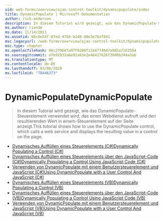 ```yaml
---
uid: web-forms/overview/ajax-control-toolkit/dynamicpopulate/index
title: DynamicPopulate | Microsoft-Dokumentation
author: rick-anderson
description: In diesem Tutorial wird gezeigt, wie das DynamicPopulate-Steuerelement verwendet wird, das einen Webdienst aufruft und den resultierenden Wert in einem-Steuerelement auf der Seite anzeigt.
ms.author: riande
ms.date: 11/14/2011
ms.assetid: 68c6e54f-87ed-4768-b140-d0e3e76af841
msc.legacyurl: /web-forms/overview/ajax-control-toolkit/dynamicpopulate
msc.type: chapter
ms.openlocfilehash: 66c279647a97f0200f11b4774047a985a7162594
ms.sourcegitcommit: e7e91932a6e91a63e2e46417626f39d6b244a3ab
ms.translationtype: MT
ms.contentlocale: de-DE
ms.lasthandoff: 03/06/2020
ms.locfileid: "78446373"
---
```

# <a name="dynamicpopulate"></a><span data-ttu-id="f83aa-103">DynamicPopulate</span><span class="sxs-lookup"><span data-stu-id="f83aa-103">DynamicPopulate</span></span>

> <span data-ttu-id="f83aa-104">In diesem Tutorial wird gezeigt, wie das DynamicPopulate-Steuerelement verwendet wird, das einen Webdienst aufruft und den resultierenden Wert in einem-Steuerelement auf der Seite anzeigt.</span><span class="sxs-lookup"><span data-stu-id="f83aa-104">This tutorial shows how to use the DynamicPopulate control, which calls a web service and displays the resulting value in a control on the page.</span></span>

- [<span data-ttu-id="f83aa-105">Dynamisches Auffüllen eines Steuerelements (C#)</span><span class="sxs-lookup"><span data-stu-id="f83aa-105">Dynamically Populating a Control (C#)</span></span>](dynamically-populating-a-control-cs.md)
- [<span data-ttu-id="f83aa-106">Dynamisches Auffüllen eines Steuerelements über den JavaScript-Code (C#)</span><span class="sxs-lookup"><span data-stu-id="f83aa-106">Dynamically Populating a Control Using JavaScript Code (C#)</span></span>](dynamically-populating-a-control-using-javascript-code-cs.md)
- [<span data-ttu-id="f83aa-107">Verwenden von DynamicPopulate mit einem Benutzersteuerelement und JavaScript (C#)</span><span class="sxs-lookup"><span data-stu-id="f83aa-107">Using DynamicPopulate with a User Control And JavaScript (C#)</span></span>](using-dynamicpopulate-with-a-user-control-and-javascript-cs.md)
- [<span data-ttu-id="f83aa-108">Dynamisches Auffüllen eines Steuerelements (VB)</span><span class="sxs-lookup"><span data-stu-id="f83aa-108">Dynamically Populating a Control (VB)</span></span>](dynamically-populating-a-control-vb.md)
- [<span data-ttu-id="f83aa-109">Dynamisches Auffüllen eines Steuerelements über den JavaScript-Code (VB)</span><span class="sxs-lookup"><span data-stu-id="f83aa-109">Dynamically Populating a Control Using JavaScript Code (VB)</span></span>](dynamically-populating-a-control-using-javascript-code-vb.md)
- [<span data-ttu-id="f83aa-110">Verwenden von DynamicPopulate mit einem Benutzersteuerelement und JavaScript (VB)</span><span class="sxs-lookup"><span data-stu-id="f83aa-110">Using DynamicPopulate with a User Control And JavaScript (VB)</span></span>](using-dynamicpopulate-with-a-user-control-and-javascript-vb.md)
